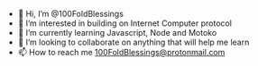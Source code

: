 - 👋 Hi, I’m @100FoldBlessings
- 👀 I’m interested in building on Internet Computer protocol
- 🌱 I’m currently learning Javascript, Node and Motoko
- 💞️ I’m looking to collaborate on anything that will help me learn
- 📫 How to reach me 100FoldBlessings@protonmail.com 

<!---
100FoldBlessings/100FoldBlessings is a ✨ special ✨ repository because its `README.md` (this file) appears on your GitHub profile.
You can click the Preview link to take a look at your changes.
--->
